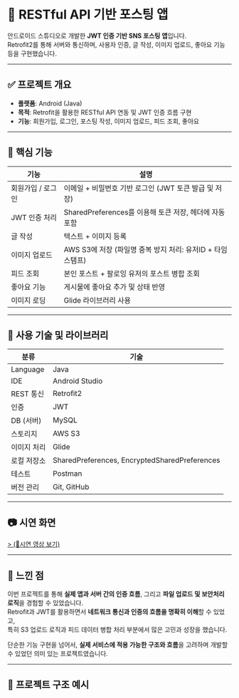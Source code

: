 # 📱 RESTful API 기반 포스팅 앱

안드로이드 스튜디오로 개발한 **JWT 인증 기반 SNS 포스팅 앱**입니다.  
Retrofit2를 통해 서버와 통신하며, 사용자 인증, 글 작성, 이미지 업로드, 좋아요 기능 등을 구현했습니다.

---

## ✅ 프로젝트 개요

- **플랫폼**: Android (Java)
- **목적**: Retrofit을 활용한 RESTful API 연동 및 JWT 인증 흐름 구현
- **기능**: 회원가입, 로그인, 포스팅 작성, 이미지 업로드, 피드 조회, 좋아요

---

## 🧩 핵심 기능

| 기능 | 설명 |
|------|------|
| 회원가입 / 로그인 | 이메일 + 비밀번호 기반 로그인 (JWT 토큰 발급 및 저장) |
| JWT 인증 처리 | SharedPreferences를 이용해 토큰 저장, 헤더에 자동 포함 |
| 글 작성 | 텍스트 + 이미지 등록 |
| 이미지 업로드 | AWS S3에 저장 (파일명 중복 방지 처리: 유저ID + 타임스탬프) |
| 피드 조회 | 본인 포스트 + 팔로잉 유저의 포스트 병합 조회 |
| 좋아요 기능 | 게시물에 좋아요 추가 및 상태 반영 |
| 이미지 로딩 | Glide 라이브러리 사용 |

---

## 🔧 사용 기술 및 라이브러리

| 분류 | 기술 |
|------|------|
| Language | Java |
| IDE | Android Studio |
| REST 통신 | Retrofit2 |
| 인증 | JWT |
| DB (서버) | MySQL |
| 스토리지 | AWS S3 |
| 이미지 처리 | Glide |
| 로컬 저장소 | SharedPreferences, EncryptedSharedPreferences |
| 테스트 | Postman |
| 버전 관리 | Git, GitHub |

---

## 📷 시연 화면

[> (🎥시연 영상 보기)](https://www.canva.com/design/DAGih3G66cQ/8mNU0r8-Nq5eUtZrjr1Z-A/watch?utm_content=DAGih3G66cQ&utm_campaign=share_your_design&utm_medium=link2&utm_source=shareyourdesignpanel)

---

## 📝 느낀 점

이번 프로젝트를 통해 **실제 앱과 서버 간의 인증 흐름**, 그리고 **파일 업로드 및 보안처리 로직**을 경험할 수 있었습니다.  
Retrofit과 JWT를 활용하면서 **네트워크 통신과 인증의 흐름을 명확히 이해**할 수 있었고,  
특히 S3 업로드 로직과 피드 데이터 병합 처리 부분에서 많은 고민과 성장을 했습니다.

단순한 기능 구현을 넘어서, **실제 서비스에 적용 가능한 구조와 흐름**을 고려하며 개발할 수 있었던 의미 있는 프로젝트였습니다.

---

## 📂 프로젝트 구조 예시

